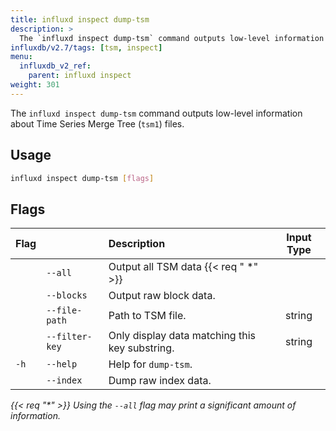 ```yaml
---
title: influxd inspect dump-tsm
description: >
  The `influxd inspect dump-tsm` command outputs low-level information about `tsi1` files.
influxdb/v2.7/tags: [tsm, inspect]
menu:
  influxdb_v2_ref:
    parent: influxd inspect
weight: 301
---
```


The `influxd inspect dump-tsm` command outputs low-level information about
Time Series Merge Tree (`tsm1`) files.

## Usage
```sh
influxd inspect dump-tsm [flags]
```

## Flags
| Flag |                | Description                                    | Input Type |
| :--- | :------------- | :--------------------------------------------- | :--------: |
|      | `--all`        | Output all TSM data {{< req " \*" >}}          |            |
|      | `--blocks`     | Output raw block data.                         |            |
|      | `--file-path`  | Path to TSM file.                              |   string   |
|      | `--filter-key` | Only display data matching this key substring. |   string   |
| `-h` | `--help`       | Help for `dump-tsm`.                           |            |
|      | `--index`      | Dump raw index data.                           |            |

_{{< req "\*" >}} Using the `--all` flag may print a significant amount of information._
